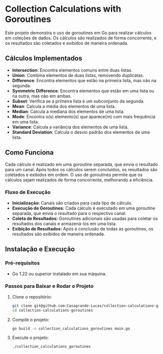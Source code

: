 # Collection Calculations with Goroutines

Este projeto demonstra o uso de goroutines em Go para realizar cálculos em coleções de dados. Os cálculos são realizados de forma concorrente, e os resultados são coletados e exibidos de maneira ordenada.

## Cálculos Implementados

- **Intersection**: Encontra elementos comuns entre duas listas.
- **Union**: Combina elementos de duas listas, removendo duplicatas.
- **Difference**: Encontra elementos que estão na primeira lista, mas não na segunda.
- **Symmetric Difference**: Encontra elementos que estão em uma lista ou na outra, mas não em ambas.
- **Subset**: Verifica se a primeira lista é um subconjunto da segunda.
- **Mean**: Calcula a média dos elementos de uma lista.
- **Median**: Calcula a mediana dos elementos de uma lista.
- **Mode**: Encontra o(s) elemento(s) que aparece(m) com mais frequência em uma lista.
- **Variance**: Calcula a variância dos elementos de uma lista.
- **Standard Deviation**: Calcula o desvio padrão dos elementos de uma lista.

## Como Funciona

Cada cálculo é realizado em uma goroutine separada, que envia o resultado para um canal. Após todos os cálculos serem concluídos, os resultados são coletados e exibidos em ordem. O uso de goroutines permite que os cálculos sejam realizados de forma concorrente, melhorando a eficiência.

### Fluxo de Execução
- **Inicialização:** Canais são criados para cada tipo de cálculo.
- **Execução de Goroutines:** Cada cálculo é executado em uma goroutine separada, que envia o resultado para o respectivo canal.
- **Coleta de Resultados:** Goroutines adicionais são usadas para coletar os resultados dos canais e armazená-los em uma lista.
- **Exibição de Resultados:** Após a conclusão de todas as goroutines, os resultados são exibidos de maneira ordenada.

## Instalação e Execução

### Pré-requisitos

- Go 1.22 ou superior instalado em sua máquina.

### Passos para Baixar e Rodar o Projeto

1. Clone o repositório:
   ```sh
   git clone git@github.com:Casagrande-Lucas/collection-calculations-goroutines.git
   cd collection-calculations-goroutines

2. Compile o projeto:
   ```sh
   go build -o collection_calculations_goroutines main.go

3. Execute o projeto:
   ```sh
   ./collection_calculations_goroutines

